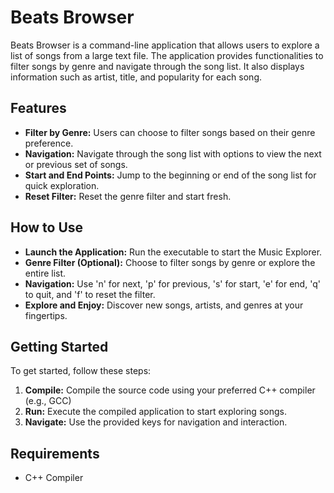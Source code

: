 # Beats Browser

Beats Browser is a command-line application that allows users to explore a list of songs from a large text file. The application provides functionalities to filter songs by genre and navigate through the song list. It also displays information such as artist, title, and popularity for each song.

## Features
- **Filter by Genre:** Users can choose to filter songs based on their genre preference.
- **Navigation:** Navigate through the song list with options to view the next or previous set of songs.
- **Start and End Points:** Jump to the beginning or end of the song list for quick exploration.
- **Reset Filter:** Reset the genre filter and start fresh.

## How to Use
- **Launch the Application:** Run the executable to start the Music Explorer.
- **Genre Filter (Optional):** Choose to filter songs by genre or explore the entire list.
- **Navigation:** Use 'n' for next, 'p' for previous, 's' for start, 'e' for end, 'q' to quit, and 'f' to reset the filter.
- **Explore and Enjoy:** Discover new songs, artists, and genres at your fingertips.

## Getting Started
To get started, follow these steps:

1. **Compile:** Compile the source code using your preferred C++ compiler (e.g., GCC)
2. **Run:** Execute the compiled application to start exploring songs.
3. **Navigate:** Use the provided keys for navigation and interaction.

## Requirements
- C++ Compiler
